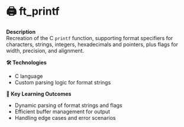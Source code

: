 # 🖨️ ft_printf

**Description**  
Recreation of the C `printf` function, supporting format specifiers for characters, strings, integers, hexadecimals and pointers, plus flags for width, precision, and alignment.

**🛠️ Technologies**  
- C language  
- Custom parsing logic for format strings  

**🎯 Key Learning Outcomes**  
- Dynamic parsing of format strings and flags  
- Efficient buffer management for output  
- Handling edge cases and error scenarios  
